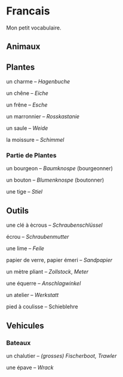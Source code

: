 # Francais

Mon petit vocabulaire.

## Animaux

## Plantes

un charme – *Hagenbuche*

un chêne – *Eiche*

un frêne – *Esche*

un marronnier – *Rosskastanie*

un saule – *Weide*

la moissure – *Schimmel*

### Partie de Plantes

un bourgeon – *Baumknospe* (bourgeonner)

un bouton – *Blumenknospe* (boutonner)

une tige – *Stiel*

## Outils

une clé à ècrous – *Schraubenschlüssel*

écrou – *Schraubenmutter*

une lime – *Feile*

papier de verre, papier émeri – *Sandpapier*

un mètre pliant – *Zollstock*, *Meter*

une équerre – *Anschlagwinkel*

un atelier – *Werkstatt*

pied à coulisse – Schieblehre

## Vehicules

### Bateaux

un chalutier – *(grosses) Fischerboot, Trawler*

une épave – *Wrack*
